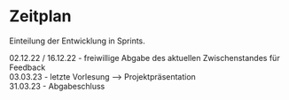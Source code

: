 # Zeitplan 

Einteilung der Entwicklung in Sprints.

02.12.22 / 16.12.22 - freiwillige Abgabe des aktuellen Zwischenstandes für Feedback <br>
03.03.23            - letzte Vorlesung --> Projektpräsentation <br>
31.03.23            - Abgabeschluss 
